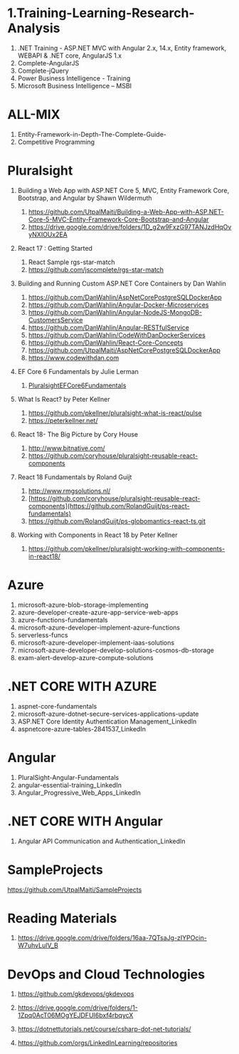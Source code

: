 # 1.Training-Learning-Research-Analysis
1. .NET Training - ASP.NET MVC with Angular 2.x, 14.x, Entity framework, WEBAPI & .NET core, AngularJS 1.x
2. Complete-AngularJS
3. Complete-jQuery
4. Power Business Intelligence - Training
5. Microsoft Business Intelligence – MSBI  

# ALL-MIX
1. Entity-Framework-in-Depth-The-Complete-Guide-
2. Competitive Programming

# Pluralsight
1. Building a Web App with ASP.NET Core 5, MVC, Entity Framework Core, Bootstrap, and Angular by Shawn Wildermuth
    1. https://github.com/UtpalMaiti/Building-a-Web-App-with-ASP.NET-Core-5-MVC-Entity-Framework-Core-Bootstrap-and-Angular
    2. https://drive.google.com/drive/folders/1D_g2w9FxzG97TANJzdHqOvyNXIOUx2EA

2. React 17 : Getting Started
    1. React Sample rgs-star-match
    2. https://github.com/jscomplete/rgs-star-match

3. Building and Running Custom ASP.NET Core Containers by Dan Wahlin
   1. https://github.com/DanWahlin/AspNetCorePostgreSQLDockerApp
   2. https://github.com/DanWahlin/Angular-Docker-Microservices
   3. https://github.com/DanWahlin/Angular-NodeJS-MongoDB-CustomersService
   4.  https://github.com/DanWahlin/Anqular-RESTfulService
   5. https://github.com/DanWahlin/CodeWithDanDockerServices
   6. https://github.com/DanWahlin/React-Core-Concepts
   7. https://github.com/UtpalMaiti/AspNetCorePostgreSQLDockerApp
   8. https://www.codewithdan.com

3. EF Core 6 Fundamentals by Julie Lerman
    1. [PluralsightEFCore6Fundamentals](https://github.com/julielerman/PluralsightEFCore6Fundamentals)

4. What Is React? by Peter Kellner
    1. https://github.com/pkellner/pluralsight-what-is-react/pulse
    2. https://peterkellner.net/
  
5. React 18- The Big Picture by Cory House
    1. http://www.bitnative.com/
    2. https://github.com/coryhouse/pluralsight-reusable-react-components
  
6. React 18 Fundamentals by Roland Guijt
    1. http://www.rmgsolutions.nl/
    2. [https://github.com/coryhouse/pluralsight-reusable-react-components](https://github.com/RolandGuijt/ps-react-fundamentals)
    3. https://github.com/RolandGuijt/ps-globomantics-react-ts.git
  
7. Working with Components in React 18 by Peter Kellner
    1. https://github.com/pkellner/pluralsight-working-with-components-in-react18/
   


# Azure

1. microsoft-azure-blob-storage-implementing
2. azure-developer-create-azure-app-service-web-apps
3. azure-functions-fundamentals
4. microsoft-azure-developer-implement-azure-functions
5. serverless-funcs
6. microsoft-azure-developer-implement-iaas-solutions
7. microsoft-azure-developer-develop-solutions-cosmos-db-storage
8. exam-alert-develop-azure-compute-solutions

# .NET CORE WITH AZURE

1. aspnet-core-fundamentals
2. microsoft-azure-dotnet-secure-services-applications-update
3. ASP.NET Core Identity Authentication Management_LinkedIn
4. aspnetcore-azure-tables-2841537_LinkedIn

# Angular

1. PluralSight-Angular-Fundamentals
2. angular-essential-training_LinkedIn
3. Angular_Progressive_Web_Apps_LinkedIn

# .NET CORE WITH Angular

1. Angular API Communication and Authentication_LinkedIn

# SampleProjects
https://github.com/UtpalMaiti/SampleProjects

# Reading Materials
1. https://drive.google.com/drive/folders/16aa-7QTsaJg-zIYPOcin-W7uhvLulV_B

# DevOps and Cloud Technologies
1. https://github.com/gkdevops/gkdevops
2. https://drive.google.com/drive/folders/1-1Zpq0AcT06MOgYEJDFUI6bxf4rbqycX

1. https://dotnettutorials.net/course/csharp-dot-net-tutorials/
2. https://github.com/orgs/LinkedInLearning/repositories

    



        


